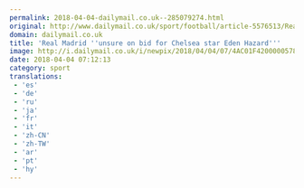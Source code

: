```yaml
---
permalink: 2018-04-04-dailymail.co.uk--285079274.html
original: http://www.dailymail.co.uk/sport/football/article-5576513/Real-Madrid-weighing-bid-Chelsea-star-Eden-Hazard.html?ITO=1490&ns_mchannel=rss&ns_campaign=1490
domain: dailymail.co.uk
title: 'Real Madrid ''unsure on bid for Chelsea star Eden Hazard'''
image: http://i.dailymail.co.uk/i/newpix/2018/04/04/07/4AC01F4200000578-0-image-a-48_1522823274650.jpg
date: 2018-04-04 07:12:13
category: sport
translations: 
 - 'es'
 - 'de'
 - 'ru'
 - 'ja'
 - 'fr'
 - 'it'
 - 'zh-CN'
 - 'zh-TW'
 - 'ar'
 - 'pt'
 - 'hy'
---
```


